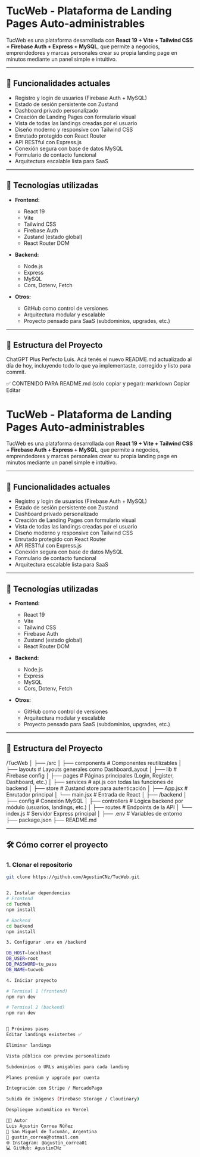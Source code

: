 # TucWeb - Plataforma de Landing Pages Auto-administrables

TucWeb es una plataforma desarrollada con **React 19 + Vite + Tailwind CSS + Firebase Auth + Express + MySQL**, que permite a negocios, emprendedores y marcas personales crear su propia landing page en minutos mediante un panel simple e intuitivo.

---

## 🚀 Funcionalidades actuales

- Registro y login de usuarios (Firebase Auth + MySQL)
- Estado de sesión persistente con Zustand
- Dashboard privado personalizado
- Creación de Landing Pages con formulario visual
- Vista de todas las landings creadas por el usuario
- Diseño moderno y responsive con Tailwind CSS
- Enrutado protegido con React Router
- API RESTful con Express.js
- Conexión segura con base de datos MySQL
- Formulario de contacto funcional
- Arquitectura escalable lista para SaaS

---

## 🔐 Tecnologías utilizadas

- **Frontend:**
  - React 19
  - Vite
  - Tailwind CSS
  - Firebase Auth
  - Zustand (estado global)
  - React Router DOM

- **Backend:**
  - Node.js
  - Express
  - MySQL
  - Cors, Dotenv, Fetch

- **Otros:**
  - GitHub como control de versiones
  - Arquitectura modular y escalable
  - Proyecto pensado para SaaS (subdominios, upgrades, etc.)

---

## 📁 Estructura del Proyecto

ChatGPT Plus
Perfecto Luis. Acá tenés el nuevo README.md actualizado al día de hoy, incluyendo todo lo que ya implementaste, corregido y listo para commit.

✅ CONTENIDO PARA README.md (solo copiar y pegar):
markdown
Copiar
Editar
# TucWeb - Plataforma de Landing Pages Auto-administrables

TucWeb es una plataforma desarrollada con **React 19 + Vite + Tailwind CSS + Firebase Auth + Express + MySQL**, que permite a negocios, emprendedores y marcas personales crear su propia landing page en minutos mediante un panel simple e intuitivo.

---

## 🚀 Funcionalidades actuales

- Registro y login de usuarios (Firebase Auth + MySQL)
- Estado de sesión persistente con Zustand
- Dashboard privado personalizado
- Creación de Landing Pages con formulario visual
- Vista de todas las landings creadas por el usuario
- Diseño moderno y responsive con Tailwind CSS
- Enrutado protegido con React Router
- API RESTful con Express.js
- Conexión segura con base de datos MySQL
- Formulario de contacto funcional
- Arquitectura escalable lista para SaaS

---

## 🔐 Tecnologías utilizadas

- **Frontend:**
  - React 19
  - Vite
  - Tailwind CSS
  - Firebase Auth
  - Zustand (estado global)
  - React Router DOM

- **Backend:**
  - Node.js
  - Express
  - MySQL
  - Cors, Dotenv, Fetch

- **Otros:**
  - GitHub como control de versiones
  - Arquitectura modular y escalable
  - Proyecto pensado para SaaS (subdominios, upgrades, etc.)

---

## 📁 Estructura del Proyecto

/TucWeb
│
├── /src
│ ├── components # Componentes reutilizables
│ ├── layouts # Layouts generales como DashboardLayout
│ ├── lib # Firebase config
│ ├── pages # Páginas principales (Login, Register, Dashboard, etc.)
│ ├── services # api.js con todas las funciones de backend
│ ├── store # Zustand store para autenticación
│ ├── App.jsx # Enrutador principal
│ └── main.jsx # Entrada de React
│
├── /backend
│ ├── config # Conexión MySQL
│ ├── controllers # Lógica backend por módulo (usuarios, landings, etc.)
│ ├── routes # Endpoints de la API
│ └── index.js # Servidor Express principal
│
├── .env # Variables de entorno
├── package.json
├── README.md


---

## 🛠 Cómo correr el proyecto

### 1. Clonar el repositorio

```bash
git clone https://github.com/AgustinCNz/TucWeb.git


2. Instalar dependencias
# Frontend
cd TucWeb
npm install

# Backend
cd backend
npm install

3. Configurar .env en /backend

DB_HOST=localhost
DB_USER=root
DB_PASSWORD=tu_pass
DB_NAME=tucweb

4. Iniciar proyecto

# Terminal 1 (frontend)
npm run dev

# Terminal 2 (backend)
npm run dev


📌 Próximos pasos
Editar landings existentes ✅

Eliminar landings

Vista pública con preview personalizado

Subdominios o URLs amigables para cada landing

Planes premium y upgrade por cuenta

Integración con Stripe / MercadoPago

Subida de imágenes (Firebase Storage / Cloudinary)

Despliegue automático en Vercel

👨‍💻 Autor
Luis Agustin Correa Núñez
📍 San Miguel de Tucumán, Argentina
📧 gustin_correa@hotmail.com
🌐 Instagram: @agustin_correa01
💻 GitHub: AgustinCNz